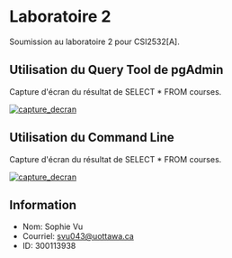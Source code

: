 # Laboratoire 2

Soumission au laboratoire 2 pour CSI2532[A]. 

## Utilisation du Query Tool de pgAdmin

Capture d'écran du résultat de SELECT * FROM courses.

[![capture_decran](https://github.com/vusophie/csi2532_playground/blob/lab02/Partie1.png)](https://github.com/vusophie/csi2532_playground/tree/lab02)
## Utilisation du Command Line

Capture d'écran du résultat de SELECT * FROM courses.

[![capture_decran](https://github.com/vusophie/csi2532_playground/blob/lab02/Partie2.png)](https://github.com/vusophie/csi2532_playground/tree/lab02)

## Information
* Nom: Sophie Vu
* Courriel: svu043@uottawa.ca
* ID: 300113938

